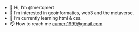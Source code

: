 - 👋 Hi, I’m @mertqmert
- 👀 I’m interested in geoinformatics, web3 and the metaverse.
- 🌱 I’m currently learning html & css.
- 📫 How to reach me cumert1999@gmail.com
